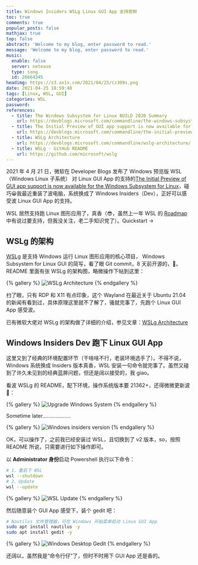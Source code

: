 ```yaml
---
title: Windows Insiders WSLg Linux GUI App 支持尝鲜
toc: true
comments: true
popular_posts: false
mathjax: true
top: false
abstract: 'Welcome to my blog, enter password to read.'
message: 'Welcome to my blog, enter password to read.'
music:
  enable: false
  server: netease
  type: song
  id: 26664345
headimg: https://z3.ax1x.com/2021/04/25/cz309s.png
date: 2021-04-25 18:59:48
tags: [Linux, WSL, GUI]
categories: WSL
password:
references:
  - title: The Windows Subsystem for Linux BUILD 2020 Summary
    url: https://devblogs.microsoft.com/commandline/the-windows-subsystem-for-linux-build-2020-summary/#wsl-gui
  - title: The Initial Preview of GUI app support is now available for the Windows Subsystem for Linux
    url: https://devblogs.microsoft.com/commandline/the-initial-preview-of-gui-app-support-is-now-available-for-the-windows-subsystem-for-linux-2/
  - title: WSLg Architecture
    url: https://devblogs.microsoft.com/commandline/wslg-architecture/
  - title: WSLg - GitHub README
    url: https://github.com/microsoft/wslg
---
```


2021 年 4 月 21 日，微软在 Developer Blogs 发布了 Windows 预览版 WSL（Windows Linux 子系统） 对 Linux GUI App 的支持的[The Initial Preview of GUI app support is now available for the Windows Subsystem for Linux](https://devblogs.microsoft.com/commandline/the-initial-preview-of-gui-app-support-is-now-available-for-the-windows-subsystem-for-linux-2)，碰巧😀我最近重装了波电脑，系统换成了 Windows Insiders（Dev），正好可以感受波 Linux GUI App 的支持。

WSL 居然支持跑 Linux 图形应用了，真香（😎，虽然上一年 WSL 的 [Roadmap](https://devblogs.microsoft.com/commandline/the-windows-subsystem-for-linux-build-2020-summary/#wsl-gui) 中有说过要支持，但我没关注，老二手知识党了）。Quickstart ->

<!-- more -->

## WSLg 的架构

[WSLg](https://github.com/microsoft/wslg) 是支持 Windows 运行 Linux 图形应用的核心项目， Windows Subsystem for Linux GUI 的简写，看了眼 Git commit，8 天前开源的，🐂。README 里面有张 WSLg 的架构图，略微操作下帖到这里：

{% gallery %}
![WSLg Architecture](https://z3.ax1x.com/2021/04/25/czneit.png)
{% endgallery %}

扫了眼，只有 RDP 和 X11 有点印象，这个 Wayland 在最近关于 Ubuntu 21.04 的新闻有看到过，具体原理这里就不了解了，骚就完事了，先跑个 Linux GUI App 感受波。

已有微软大佬对 WSLg 的架构做了详细的介绍，参见文章：[WSLg Architecture](https://devblogs.microsoft.com/commandline/wslg-architecture/)

## Windows Insiders Dev 跑下 Linux GUI App

这里又到了经典的环境配置环节（干啥啥不行，老装环境选手了）。不得不说，Windows 系统换成 Insiders 版本真香，WSL 安装一句命令就完事了。虽然又碰到了许久未见到的经典蓝屏问题，但还是阔以接受的，我 giao。

看波 WSLg 的 README，配下环境，操作系统版本要 21362+，还得微微更新波🤨：

{% gallery %}
![Upgrade Windows System](https://z3.ax1x.com/2021/04/25/czKy26.png)
{% endgallery %}

Sometime later...................

{% gallery %}
![Windows insiders version](https://z3.ax1x.com/2021/04/25/czMjOO.png)
{% endgallery %}

OK，可以操作了，之前我已经安装过 WSL，且切换到了 v2 版本，so，按照 README 所说，只需要进行如下操作即可。

以 **Administrator 身份**启动 Powershell 执行以下命令：

```bash
# 1、重启下 WSL
wsl --shutdown
# 2、Update
wsl --update
```

{% gallery %}
![WSL Update](https://z3.ax1x.com/2021/04/25/cz8Rqf.png)
{% endgallery %}

然后随意装个 GUI App 感受下，装个 gedit 吧：

```bash
# Nautilus 文件管理器，可在 Windows 开始菜单启动 Linux GUI App
sudo apt install nautilus -y
sudo apt install gedit -y
```

{% gallery %}
![Windows Desktop Gedit](https://z3.ax1x.com/2021/04/25/cz8LLV.png)
{% endgallery %}

还阔以，虽然我是“命令行仔”了，但时不时用下 GUI App 还是香的。





